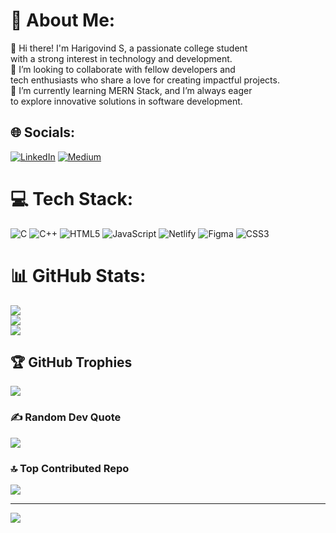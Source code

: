 # 💫 About Me:
 👋 Hi there! I'm Harigovind S, a passionate college student <br>      with a strong interest in technology and development.<br>🤝 I’m looking to collaborate with fellow developers and <br>      tech enthusiasts who share a love for creating impactful projects.<br>🌱 I’m currently learning MERN Stack, and I’m always eager <br>     to explore innovative solutions in software development.<br>   


## 🌐 Socials:
[![LinkedIn](https://img.shields.io/badge/LinkedIn-%230077B5.svg?logo=linkedin&logoColor=white)](https://linkedin.com/in/https://www.linkedin.com/in/harigovind-s-26837326b/) [![Medium](https://img.shields.io/badge/Medium-12100E?logo=medium&logoColor=white)](https://medium.com/@https://medium.com/@harigovinds) 

# 💻 Tech Stack:
![C](https://img.shields.io/badge/c-%2300599C.svg?style=for-the-badge&logo=c&logoColor=white) ![C++](https://img.shields.io/badge/c++-%2300599C.svg?style=for-the-badge&logo=c%2B%2B&logoColor=white) ![HTML5](https://img.shields.io/badge/html5-%23E34F26.svg?style=for-the-badge&logo=html5&logoColor=white) ![JavaScript](https://img.shields.io/badge/javascript-%23323330.svg?style=for-the-badge&logo=javascript&logoColor=%23F7DF1E) ![Netlify](https://img.shields.io/badge/netlify-%23000000.svg?style=for-the-badge&logo=netlify&logoColor=#00C7B7) ![Figma](https://img.shields.io/badge/figma-%23F24E1E.svg?style=for-the-badge&logo=figma&logoColor=white) ![CSS3](https://img.shields.io/badge/css3-%231572B6.svg?style=for-the-badge&logo=css3&logoColor=white)
# 📊 GitHub Stats:
![](https://github-readme-stats.vercel.app/api?username=Harigovind8848&theme=transparent&hide_border=false&include_all_commits=true&count_private=true)<br/>
![](https://github-readme-streak-stats.herokuapp.com/?user=Harigovind8848&theme=transparent&hide_border=false)<br/>
![](https://github-readme-stats.vercel.app/api/top-langs/?username=Harigovind8848&theme=transparent&hide_border=false&include_all_commits=true&count_private=true&layout=compact)

## 🏆 GitHub Trophies
![](https://github-profile-trophy.vercel.app/?username=Harigovind8848&theme=radical&no-frame=true&no-bg=false&margin-w=4)

### ✍️ Random Dev Quote
![](https://quotes-github-readme.vercel.app/api?type=vetical&theme=gruvbox)

### 🔝 Top Contributed Repo
![](https://github-contributor-stats.vercel.app/api?username=Harigovind8848&limit=5&theme=dark&combine_all_yearly_contributions=true)

---
[![](https://visitcount.itsvg.in/api?id=Harigovind8848&icon=0&color=0)](https://visitcount.itsvg.in)

<!-- Proudly created with GPRM ( https://gprm.itsvg.in ) -->

<!---
Harigovind8848/Harigovind8848 is a ✨ special ✨ repository because its `README.md` (this file) appears on your GitHub profile.
You can click the Preview link to take a look at your changes.
--->
